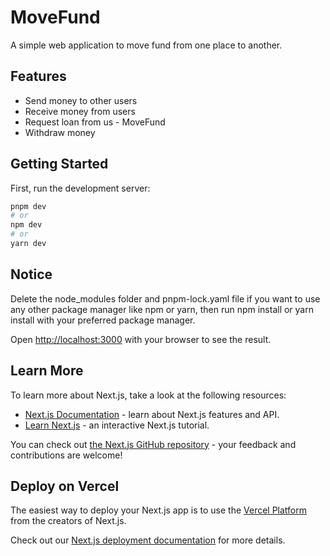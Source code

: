 # MoveFund

A simple web application to move fund from one place to another.

## Features

- Send money to other users
- Receive money from users
- Request loan from us - MoveFund
- Withdraw money

## Getting Started

First, run the development server:

```bash
pnpm dev
# or
npm dev
# or
yarn dev
```

## Notice

Delete the node_modules folder and pnpm-lock.yaml file if you want to use any other package manager like npm or yarn, then run npm install or yarn install with your preferred package manager.

Open [http://localhost:3000](http://localhost:3000) with your browser to see the result.

## Learn More

To learn more about Next.js, take a look at the following resources:

- [Next.js Documentation](https://nextjs.org/docs) - learn about Next.js features and API.
- [Learn Next.js](https://nextjs.org/learn) - an interactive Next.js tutorial.

You can check out [the Next.js GitHub repository](https://github.com/vercel/next.js/) - your feedback and contributions are welcome!

## Deploy on Vercel

The easiest way to deploy your Next.js app is to use the [Vercel Platform](https://vercel.com/new?utm_medium=default-template&filter=next.js&utm_source=create-next-app&utm_campaign=create-next-app-readme) from the creators of Next.js.

Check out our [Next.js deployment documentation](https://nextjs.org/docs/deployment) for more details.
